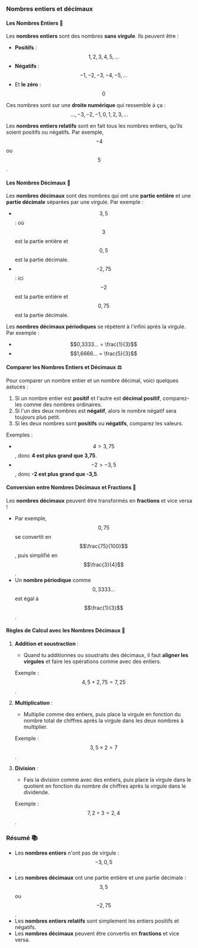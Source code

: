 ### **Nombres entiers et décimaux**

#### **Les Nombres Entiers** 🔢

Les **nombres entiers** sont des nombres **sans virgule**. Ils peuvent être :
- **Positifs** : $$1, 2, 3, 4, 5, \dots$$
- **Négatifs** : $$-1, -2, -3, -4, -5, \dots$$
- Et **le zéro** : $$0$$

Ces nombres sont sur une **droite numérique** qui ressemble à ça :
$$ \dots, -3, -2, -1, 0, 1, 2, 3, \dots $$

Les **nombres entiers relatifs** sont en fait tous les nombres entiers, qu’ils soient positifs ou négatifs. Par exemple, $$-4$$ ou $$5$$.

#### **Les Nombres Décimaux** 💯

Les **nombres décimaux** sont des nombres qui ont une **partie entière** et une **partie décimale** séparées par une virgule. Par exemple :
- $$3,5$$ : où $$3$$ est la partie entière et $$0,5$$ est la partie décimale.
- $$-2,75$$ : ici $$-2$$ est la partie entière et $$0,75$$ est la partie décimale.

Les **nombres décimaux périodiques** se répètent à l'infini après la virgule. Par exemple :
- $$0,3333... = \frac{1}{3}$$
- $$1,6666... = \frac{5}{3}$$

#### **Comparer les Nombres Entiers et Décimaux** ⚖️

Pour comparer un nombre entier et un nombre décimal, voici quelques astuces :
1. Si un nombre entier est **positif** et l'autre est **décimal positif**, comparez-les comme des nombres ordinaires.
2. Si l'un des deux nombres est **négatif**, alors le nombre négatif sera toujours plus petit.
3. Si les deux nombres sont **positifs** ou **négatifs**, comparez les valeurs.

Exemples :
- $$ 4 > 3,75 $$, donc **4 est plus grand que 3,75**.
- $$ -2 > -3,5 $$, donc **-2 est plus grand que -3,5**.

#### **Conversion entre Nombres Décimaux et Fractions** 🔄

Les **nombres décimaux** peuvent être transformés en **fractions** et vice versa !
- Par exemple, $$0,75$$ se convertit en $$\frac{75}{100}$$, puis simplifié en $$\frac{3}{4}$$.
- Un **nombre périodique** comme $$0,3333...$$ est égal à $$\frac{1}{3}$$.

#### **Règles de Calcul avec les Nombres Décimaux** 🧮

1. **Addition et soustraction** :
   - Quand tu additionnes ou soustraits des décimaux, il faut **aligner les virgules** et faire les opérations comme avec des entiers.

   Exemple : 
   $$ 4,5 + 2,75 = 7,25 $$.

2. **Multiplication** :
   - Multiplie comme des entiers, puis place la virgule en fonction du nombre total de chiffres après la virgule dans les deux nombres à multiplier.

   Exemple : 
   $$ 3,5 \times 2 = 7 $$.

3. **Division** :
   - Fais la division comme avec des entiers, puis place la virgule dans le quotient en fonction du nombre de chiffres après la virgule dans le dividende.

   Exemple : 
   $$ 7,2 \div 3 = 2,4 $$.


### **Résumé** 📚

- Les **nombres entiers** n'ont pas de virgule : $$-3, 0, 5$$.
- Les **nombres décimaux** ont une partie entière et une partie décimale : $$ 3,5 $$ ou $$ -2,75 $$.
- Les **nombres entiers relatifs** sont simplement les entiers positifs et négatifs.
- Les **nombres décimaux** peuvent être convertis en **fractions** et vice versa.
